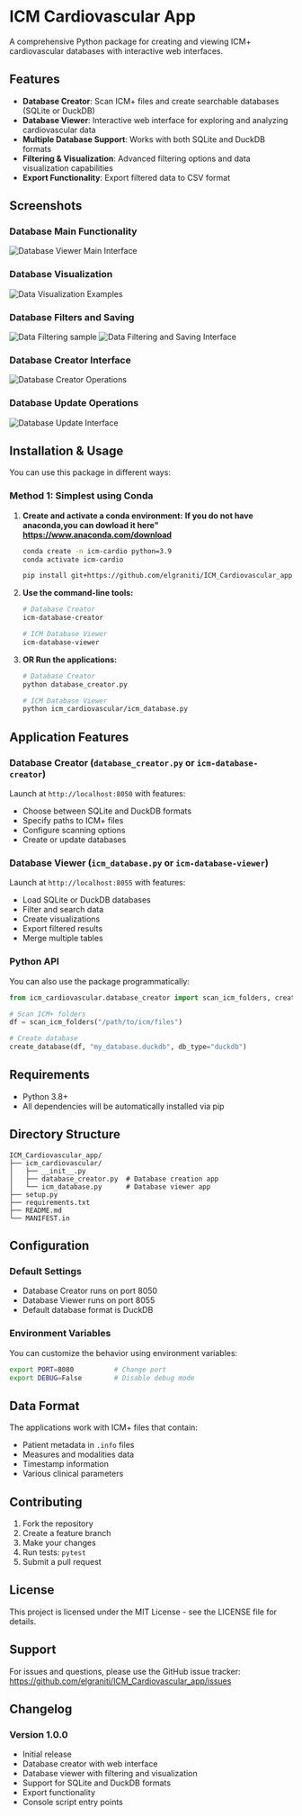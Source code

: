 # ICM Cardiovascular App

A comprehensive Python package for creating and viewing ICM+ cardiovascular databases with interactive web interfaces.

## Features

- **Database Creator**: Scan ICM+ files and create searchable databases (SQLite or DuckDB)
- **Database Viewer**: Interactive web interface for exploring and analyzing cardiovascular data
- **Multiple Database Support**: Works with both SQLite and DuckDB formats
- **Filtering & Visualization**: Advanced filtering options and data visualization capabilities
- **Export Functionality**: Export filtered data to CSV format

## Screenshots

### Database Main Functionality
![Database Viewer Main Interface](images/database_viewer_main.png)

### Database Visualization
![Data Visualization Examples](images/data_visualization.png)

### Database Filters and Saving
![Data Filtering sample ](images/data_filtering_sample.png)
![Data Filtering and Saving Interface](images/data_filtering_saving.png)

### Database Creator Interface
![Database Creator Operations](images/database_creator_interface.png)

### Database Update Operations
![Database Update Interface](images/database_update_interface.png)


## Installation & Usage

You can use this package in different ways:

### Method 1: Simplest using Conda

1. **Create and activate a conda environment:**
   **If you do not have anaconda,you can dowload it here" https://www.anaconda.com/download**

   ```bash
   conda create -n icm-cardio python=3.9
   conda activate icm-cardio

   pip install git+https://github.com/elgraniti/ICM_Cardiovascular_app.git
   ```
2. **Use the command-line tools:**
   ```bash
   # Database Creator
   icm-database-creator
   
   # ICM Database Viewer
   icm-database-viewer
   ```

3. **OR Run the applications:**
   ```bash
   # Database Creator
   python database_creator.py
   
   # ICM Database Viewer
   python icm_cardiovascular/icm_database.py
   ```

## Application Features

### Database Creator (`database_creator.py` or `icm-database-creator`)

Launch at `http://localhost:8050` with features:
- Choose between SQLite and DuckDB formats
- Specify paths to ICM+ files
- Configure scanning options
- Create or update databases

### Database Viewer (`icm_database.py` or `icm-database-viewer`)

Launch at `http://localhost:8055` with features:
- Load SQLite or DuckDB databases
- Filter and search data
- Create visualizations
- Export filtered results
- Merge multiple tables

### Python API

You can also use the package programmatically:

```python
from icm_cardiovascular.database_creator import scan_icm_folders, create_database

# Scan ICM+ folders
df = scan_icm_folders("/path/to/icm/files")

# Create database
create_database(df, "my_database.duckdb", db_type="duckdb")
```

## Requirements

- Python 3.8+
- All dependencies will be automatically installed via pip

## Directory Structure

```
ICM_Cardiovascular_app/
├── icm_cardiovascular/
│   ├── __init__.py
│   ├── database_creator.py  # Database creation app
│   └── icm_database.py      # Database viewer app
├── setup.py
├── requirements.txt
├── README.md
└── MANIFEST.in
```

## Configuration

### Default Settings

- Database Creator runs on port 8050
- Database Viewer runs on port 8055
- Default database format is DuckDB

### Environment Variables

You can customize the behavior using environment variables:

```bash
export PORT=8080          # Change port
export DEBUG=False        # Disable debug mode
```

## Data Format

The applications work with ICM+ files that contain:
- Patient metadata in `.info` files
- Measures and modalities data
- Timestamp information
- Various clinical parameters

## Contributing

1. Fork the repository
2. Create a feature branch
3. Make your changes
4. Run tests: `pytest`
5. Submit a pull request

## License

This project is licensed under the MIT License - see the LICENSE file for details.

## Support

For issues and questions, please use the GitHub issue tracker:
https://github.com/elgraniti/ICM_Cardiovascular_app/issues

## Changelog

### Version 1.0.0
- Initial release
- Database creator with web interface
- Database viewer with filtering and visualization
- Support for SQLite and DuckDB formats
- Export functionality
- Console script entry points
